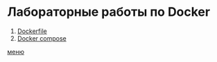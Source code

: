 # Лабораторные работы по Docker

1. [Dockerfile](./lab_2/REPORT.md)
2. [Docker compose](./lab_2*/REPORT.md)

[меню](../README.md)
